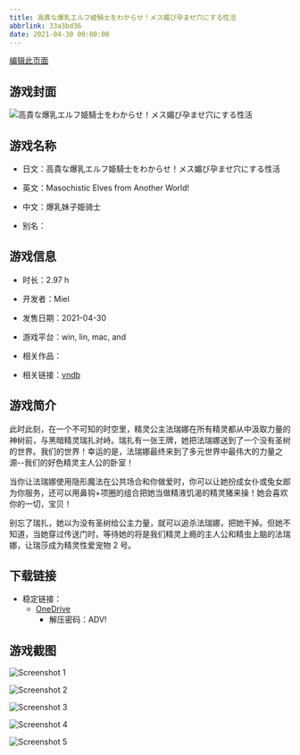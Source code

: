 ```yaml
---
title: 高貴な爆乳エルフ姫騎士をわからせ！メス媚び孕ませ穴にする性活
abbrlink: 33a3bd36
date: 2021-04-30 00:00:00
---
```

[编辑此页面](https://github.com/ACG-3/ADV3-source/blob/main/source/_posts/games/%E9%AB%98%E8%B2%B4%E3%81%AA%E7%88%86%E4%B9%B3%E3%82%A8%E3%83%AB%E3%83%95%E5%A7%AB%E9%A8%8E%E5%A3%AB%E3%82%92%E3%82%8F%E3%81%8B%E3%82%89%E3%81%9B%EF%BC%81%E3%83%A1%E3%82%B9%E5%AA%9A%E3%81%B3%E5%AD%95%E3%81%BE%E3%81%9B%E7%A9%B4%E3%81%AB%E3%81%99%E3%82%8B%E6%80%A7%E6%B4%BB.md)

## 游戏封面

![高貴な爆乳エルフ姫騎士をわからせ！メス媚び孕ませ穴にする性活](https://pan.timero.xyz/onedrive/img_lib_001/%E9%AB%98%E8%B2%B4%E3%81%AA%E7%88%86%E4%B9%B3%E3%82%A8%E3%83%AB%E3%83%95%E5%A7%AB%E9%A8%8E%E5%A3%AB%E3%82%92%E3%82%8F%E3%81%8B%E3%82%89%E3%81%9B%EF%BC%81%E3%83%A1%E3%82%B9%E5%AA%9A%E3%81%B3%E5%AD%95%E3%81%BE%E3%81%9B%E7%A9%B4%E3%81%AB%E3%81%99%E3%82%8B%E6%80%A7%E6%B4%BB_cover.avif)


## 游戏名称

- 日文：高貴な爆乳エルフ姫騎士をわからせ！メス媚び孕ませ穴にする性活
- 英文：Masochistic Elves from Another World!
- 中文：爆乳妹子姫骑士

- 别名：


## 游戏信息

- 时长：2.97 h
- 开发者：Miel
- 发售日期：2021-04-30
- 游戏平台：win, lin, mac, and
- 相关作品：

- 相关链接：[vndb](https://vndb.org/v30904)


## 游戏简介

此时此刻，在一个不可知的时空里，精灵公主法瑞娜在所有精灵都从中汲取力量的神树前，与黑暗精灵瑞扎对峙。瑞扎有一张王牌，她把法瑞娜送到了一个没有圣树的世界。我们的世界！幸运的是，法瑞娜最终来到了多元世界中最伟大的力量之源--我们的好色精灵主人公的卧室！

当你让法瑞娜使用隐形魔法在公共场合和你做爱时，你可以让她扮成女仆或兔女郎为你服务，还可以用鼻钩+项圈的组合把她当做精液饥渴的精灵猪来操！她会喜欢你的一切，宝贝！

别忘了瑞扎，她以为没有圣树给公主力量，就可以追杀法瑞娜，把她干掉。但她不知道，当她穿过传送门时，等待她的将是我们精灵上瘾的主人公和精虫上脑的法瑞娜，让瑞莎成为精灵性爱宠物 2 号。




## 下载链接

- 稳定链接：
    - [OneDrive](https://pan.timero.xyz/onedrive/adv_lib_001/%E9%AB%98%E8%B2%B4%E3%81%AA%E7%88%86%E4%B9%B3%E3%82%A8%E3%83%AB%E3%83%95%E5%A7%AB%E9%A8%8E%E5%A3%AB%E3%82%92%E3%82%8F%E3%81%8B%E3%82%89%E3%81%9B%EF%BC%81%E3%83%A1%E3%82%B9%E5%AA%9A%E3%81%B3%E5%AD%95%E3%81%BE%E3%81%9B%E7%A9%B4%E3%81%AB%E3%81%99%E3%82%8B%E6%80%A7%E6%B4%BB)
        - 解压密码：ADV!



## 游戏截图


![Screenshot 1](https://pan.timero.xyz/onedrive/img_lib_001/%E9%AB%98%E8%B2%B4%E3%81%AA%E7%88%86%E4%B9%B3%E3%82%A8%E3%83%AB%E3%83%95%E5%A7%AB%E9%A8%8E%E5%A3%AB%E3%82%92%E3%82%8F%E3%81%8B%E3%82%89%E3%81%9B%EF%BC%81%E3%83%A1%E3%82%B9%E5%AA%9A%E3%81%B3%E5%AD%95%E3%81%BE%E3%81%9B%E7%A9%B4%E3%81%AB%E3%81%99%E3%82%8B%E6%80%A7%E6%B4%BB_Screenshot_1.avif)

![Screenshot 2](https://pan.timero.xyz/onedrive/img_lib_001/%E9%AB%98%E8%B2%B4%E3%81%AA%E7%88%86%E4%B9%B3%E3%82%A8%E3%83%AB%E3%83%95%E5%A7%AB%E9%A8%8E%E5%A3%AB%E3%82%92%E3%82%8F%E3%81%8B%E3%82%89%E3%81%9B%EF%BC%81%E3%83%A1%E3%82%B9%E5%AA%9A%E3%81%B3%E5%AD%95%E3%81%BE%E3%81%9B%E7%A9%B4%E3%81%AB%E3%81%99%E3%82%8B%E6%80%A7%E6%B4%BB_Screenshot_2.avif)

![Screenshot 3](https://pan.timero.xyz/onedrive/img_lib_001/%E9%AB%98%E8%B2%B4%E3%81%AA%E7%88%86%E4%B9%B3%E3%82%A8%E3%83%AB%E3%83%95%E5%A7%AB%E9%A8%8E%E5%A3%AB%E3%82%92%E3%82%8F%E3%81%8B%E3%82%89%E3%81%9B%EF%BC%81%E3%83%A1%E3%82%B9%E5%AA%9A%E3%81%B3%E5%AD%95%E3%81%BE%E3%81%9B%E7%A9%B4%E3%81%AB%E3%81%99%E3%82%8B%E6%80%A7%E6%B4%BB_Screenshot_3.avif)

![Screenshot 4](https://pan.timero.xyz/onedrive/img_lib_001/%E9%AB%98%E8%B2%B4%E3%81%AA%E7%88%86%E4%B9%B3%E3%82%A8%E3%83%AB%E3%83%95%E5%A7%AB%E9%A8%8E%E5%A3%AB%E3%82%92%E3%82%8F%E3%81%8B%E3%82%89%E3%81%9B%EF%BC%81%E3%83%A1%E3%82%B9%E5%AA%9A%E3%81%B3%E5%AD%95%E3%81%BE%E3%81%9B%E7%A9%B4%E3%81%AB%E3%81%99%E3%82%8B%E6%80%A7%E6%B4%BB_Screenshot_4.avif)

![Screenshot 5](https://pan.timero.xyz/onedrive/img_lib_001/%E9%AB%98%E8%B2%B4%E3%81%AA%E7%88%86%E4%B9%B3%E3%82%A8%E3%83%AB%E3%83%95%E5%A7%AB%E9%A8%8E%E5%A3%AB%E3%82%92%E3%82%8F%E3%81%8B%E3%82%89%E3%81%9B%EF%BC%81%E3%83%A1%E3%82%B9%E5%AA%9A%E3%81%B3%E5%AD%95%E3%81%BE%E3%81%9B%E7%A9%B4%E3%81%AB%E3%81%99%E3%82%8B%E6%80%A7%E6%B4%BB_Screenshot_5.avif)

